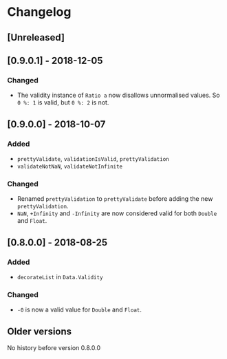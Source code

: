 # Changelog

## [Unreleased]

## [0.9.0.1] - 2018-12-05

### Changed

* The validity instance of `Ratio a` now disallows unnormalised values.
  So `0 %: 1` is valid, but `0 %: 2` is not.

## [0.9.0.0] - 2018-10-07

### Added

* `prettyValidate`, `validationIsValid`, `prettyValidation`
* `validateNotNaN`, `validateNotInfinite`

### Changed

* Renamed `prettyValidation` to `prettyValidate` before adding the new `prettyValidation`.
* `NaN`, `+Infinity` and `-Infinity` are now considered valid for both `Double` and `Float`.

## [0.8.0.0] - 2018-08-25

### Added
* `decorateList` in `Data.Validity`

### Changed
* `-0` is now a valid value for `Double` and `Float`.

## Older versions

No history before version 0.8.0.0
